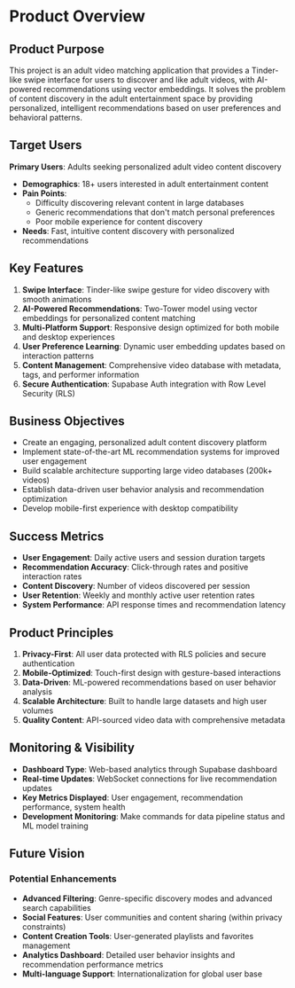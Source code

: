 # Product Overview

## Product Purpose
This project is an adult video matching application that provides a Tinder-like swipe interface for users to discover and like adult videos, with AI-powered recommendations using vector embeddings. It solves the problem of content discovery in the adult entertainment space by providing personalized, intelligent recommendations based on user preferences and behavioral patterns.

## Target Users
**Primary Users**: Adults seeking personalized adult video content discovery
- **Demographics**: 18+ users interested in adult entertainment content
- **Pain Points**: 
  - Difficulty discovering relevant content in large databases
  - Generic recommendations that don't match personal preferences
  - Poor mobile experience for content discovery
- **Needs**: Fast, intuitive content discovery with personalized recommendations

## Key Features

1. **Swipe Interface**: Tinder-like swipe gesture for video discovery with smooth animations
2. **AI-Powered Recommendations**: Two-Tower model using vector embeddings for personalized content matching
3. **Multi-Platform Support**: Responsive design optimized for both mobile and desktop experiences
4. **User Preference Learning**: Dynamic user embedding updates based on interaction patterns
5. **Content Management**: Comprehensive video database with metadata, tags, and performer information
6. **Secure Authentication**: Supabase Auth integration with Row Level Security (RLS)

## Business Objectives

- Create an engaging, personalized adult content discovery platform
- Implement state-of-the-art ML recommendation systems for improved user engagement
- Build scalable architecture supporting large video databases (200k+ videos)
- Establish data-driven user behavior analysis and recommendation optimization
- Develop mobile-first experience with desktop compatibility

## Success Metrics

- **User Engagement**: Daily active users and session duration targets
- **Recommendation Accuracy**: Click-through rates and positive interaction rates
- **Content Discovery**: Number of videos discovered per session
- **User Retention**: Weekly and monthly active user retention rates
- **System Performance**: API response times and recommendation latency

## Product Principles

1. **Privacy-First**: All user data protected with RLS policies and secure authentication
2. **Mobile-Optimized**: Touch-first design with gesture-based interactions
3. **Data-Driven**: ML-powered recommendations based on user behavior analysis
4. **Scalable Architecture**: Built to handle large datasets and high user volumes
5. **Quality Content**: API-sourced video data with comprehensive metadata

## Monitoring & Visibility

- **Dashboard Type**: Web-based analytics through Supabase dashboard
- **Real-time Updates**: WebSocket connections for live recommendation updates
- **Key Metrics Displayed**: User engagement, recommendation performance, system health
- **Development Monitoring**: Make commands for data pipeline status and ML model training

## Future Vision

### Potential Enhancements
- **Advanced Filtering**: Genre-specific discovery modes and advanced search capabilities
- **Social Features**: User communities and content sharing (within privacy constraints)
- **Content Creation Tools**: User-generated playlists and favorites management
- **Analytics Dashboard**: Detailed user behavior insights and recommendation performance metrics
- **Multi-language Support**: Internationalization for global user base